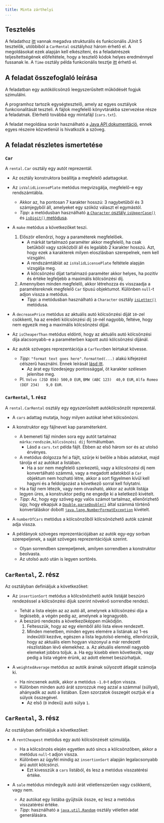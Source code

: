 ```yaml
---
title: Minta zárthelyi
...
```


<!--
Compile as:
pandoc --strip-comments zh-minta-Rental.md -H stilus5.css -o for-students/zh-minta-Rental.html
-->

## Tesztelés

A feladathoz [itt](rental_files/) vannak megadva strukturális és funkcionális JUnit 5 tesztelők, utóbbiból a `CarRental` osztályhoz három érhető el.
A megoldásokat ezek alapján kell elkészíteni, és a feladatrészek teljesítettségének előfeltétele, hogy a tesztelő kódok helyes eredménnyel fussanak le.
A `Time` osztály példa funkcionális tesztje [itt](../tests/time/TimeTest.java) érhető el.

## A feladat összefoglaló leírása

A feladatban egy autókölcsönző leegyszerűsített működését fogjuk szimulálni.

A programhoz tartozik egységtesztelő, amely az egyes osztályok funkcionalitását teszteli.
A fájlok megfelelő könyvtárakba szervezése része a feladatnak.
Elérhető továbbá egy mintafájl (`cars.txt`).

A feladat megoldása során használható a [Java API dokumentáció][javaapi21],
ennek egyes részeire közvetlenül is hivatkozik a szöveg.

## A feladat részletes ismertetése

### `Car`

A `rental.Car` osztály egy autót reprezentál.

- Az osztály konstruktora beállítja a megfelelő adattagokat.
- Az `isValidLicensePlate` metódus megvizsgálja, megfelelő-e egy rendszámtábla.
    -   Akkor az, ha pontosan 7 karakter hosszú: 3 nagybetűből és 3 számjegyből áll, amelyeket egy szóköz választ el egymástól.
    -   *Tipp*: a metódusban használható [a `Character` osztály `isUpperCase()`][isuppercase] és [`isDigit()` metódusa][isdigit].
- A `make` metódus a következőket teszi.
    1. Először ellenőrzi, hogy a paraméterek megfelelőek.
        -   A márkát tartalmazó paraméter akkor megfelelő, ha csak betűkből vagy szóközből áll és legalább 2 karakter hosszú.
            Azt, hogy ezek a karakterek milyen eloszlásban szerepelnek, nem kell vizsgálni.
        -   A rendszámtáblát az `isValidLicensePlate` feltétele alapján vizsgálja meg.
        -   A kölcsönzési díjat tartalmazó paraméter akkor helyes, ha pozitív és értéke legfeljebb a maximális kölcsönzési díj.
    2. Amennyiben minden megfelelő, akkor létrehozza és visszaadja a paramétereknek megfelelő `Car` típusú objektumot. Különben `null`-t adjon vissza a metódus.
        -   *Tipp*: a metódusban használható a `Character` osztály [`isLetter()`][isletter] metódusa.

- A `decreasePrice` metódus az aktuális autó kölcsönzési díját `10`-zel csökkenti, ha az eredeti kölcsönzési díj `10`-nél nagyobb, feltéve, hogy nem egyezik meg a maximális kölcsönzési díjjal.

- Az `isCheaperThan` metódus eldönti, hogy az aktuális autó kölcsönzési díja alacsonyabb-e a paraméterben kapott autó kölcsönzési díjánál.

- Az autók szöveges reprezentációja a `CarTest`ben leírtakat kövesse.
    -   *Tipp*: `"format text goes here".formatted(...)` alakú kifejezést célszerű használni. Ennek leírását [lásd itt][fmtstring].
        -   Az árat egy tizedesjegy pontossággal, öt karakter szélesen jelenítse meg.
    -   Pl. `Volvo (JSD 856) 500,0 EUR`, `BMW (ABC 123)  40,0 EUR`, `Alfa Romeo (DEF 234)   9,0 EUR`.

### `CarRental`, 1. rész

A `rental.CarRental` osztály egy egyszerűsített autókölcsönzőt reprezentál.

- A `cars` adattag mutatja, hogy milyen autókat lehet kölcsönözni.

- A konstruktor egy fájlnevet kap paraméterként.
    - A bemeneti fájl minden sora egy autót tartalmaz `márka:rendszám,kölcsönzési díj` formátumban.
        - Lásd a `cars.txt` példa fájlt. Ebben az első három sor és az utolsó érvényes.
    - A metódus dolgozza fel a fájlt, szűrje ki belőle a hibás adatokat, majd tárolja el az autókat a listában.
        - Ha a sor nem megfelelő szerkezetű, vagy a kölcsönzési díj nem konvertálható számmá, vagy a megadott adatokból a `Car` objektum nem hozható létre, akkor a sort figyelmen kívül kell hagyni és a feldolgozást a következő sorral kell folytatni.
    - Ha a fájl nem létezik, vagy nem olvasható, akkor az autók listája legyen üres, a konstruktor pedig ne engedje ki a keletkező kivételt.
    - *Tipp*: Az, hogy egy szöveg egy valós számot tartalmaz, ellenőrizhető úgy, hogy elkapjuk a [`Double.parseDouble()`][parsedouble] által számmá történő konvertáláskor dobott [`java.lang.NumberFormatException`][nfe] kivételt.

- A `numberOfCars` metódus a kölcsönzőből kölcsönözhető autók számát adja vissza.

- A példányok szöveges reprezentációjában az autók egy-egy sorban szerepeljenek, a saját szöveges reprezentációjuk szerint.
    -   Olyan sorrendben szerepeljenek, amilyen sorrendben a konstruktor beolvasta.
    -   Az utolsó autó után is legyen sortörés.

## `CarRental`, 2. rész

Az osztályban definiáljuk a következőket:

- Az `insertionSort` metódus a kölcsönözhető autók listáját beszúró rendezéssel a kölcsönzési díjuk szerint növekvő sorrendbe rendezi.
    -   Tehát a lista elején az az autó áll, amelynek a kölcsönzési díja a legkisebb, a végén pedig az, amelynek a legnagyobb.
    -   A beszúró rendezés a következőképpen működjön.
        1.  Feltesszük, hogy az egy elemből álló lista eleve rendezett.
        1.  Minden menetben, minden egyes elemére a listának az 1-es indexűtől kezdve, egészen a lista legutolsó eleméig, ellenőrizzük, hogy az aktuális elem hogyan viszonyul a már rendezett részlistában lévő elemekhez.
            a.  Az aktuális elemnél nagyobb elemeket jobbra toljuk.
            a.  Ha egy kisebb elem következik, vagy pedig a lista végére érünk, az adott elemet beszúrhatjuk.

- A `weightedAverage` metódus az autók árainak súlyozott átlagát számolja ki.
    - Ha nincsenek autók, akkor a metódus `-1.0`-t adjon vissza.
    - Különben minden autó árát szorozzuk meg azzal a számmal (súllyal), ahányadik az autó a listában. Ezen szorzatok összegét osztjuk el a súlyok összegével. 
        - Az első (`0` indexű) autó súlya `1`.

## `CarRental`, 3. rész

Az osztályban definiáljuk a következőket:

- A `rentCheapest` metódus egy autó kölcsönzését szimulálja.
    - Ha a kölcsönzés elején egyetlen autó sincs a kölcsönzőben, akkor a metódus `null`-t adjon vissza.
    - Különben az ügyfél mindig az `insertionSort` alapján legalacsonyabb árú autót kölcsönzi.
        - Ezt kivesszük a `cars` listából, és lesz a metódus visszatérési értéke.

- A `sale` metódus mindegyik autó árát véletlenszerűen vagy csökkenti, vagy nem.
    -   Az autókat egy listába gyűjtsük össze, ez lesz a metódus visszatérési értéke.
    -   *Tipp*: használható a [`java.util.Random`][random] osztály véletlen adat generálására.

[javaapi21]: https://docs.oracle.com/en/java/javase/21/docs/api/index.html
[fmtstring]: https://docs.oracle.com/en/java/javase/21/docs/api/java.base/java/util/Formatter.html#syntax
[arraylist]: https://docs.oracle.com/en/java/javase/21/docs/api/java.base/java/util/ArrayList.html
[parsedouble]: https://docs.oracle.com/en/java/javase/21/docs/api/java.base/java/lang/Double.html#parseDouble(java.lang.String)
[nfe]: https://docs.oracle.com/en/java/javase/21/docs/api/java.base/java/lang/NumberFormatException.html
[isdigit]: https://docs.oracle.com/en/java/javase/21/docs/api/java.base/java/lang/Character.html#isDigit(char)
[isletter]: https://docs.oracle.com/en/java/javase/21/docs/api/java.base/java/lang/Character.html#isLetter(char)
[isuppercase]: https://docs.oracle.com/en/java/javase/21/docs/api/java.base/java/lang/Character.html#isUpperCase(char)
[random]: https://docs.oracle.com/en/java/javase/21/docs/api/java.base/java/util/Random.html
